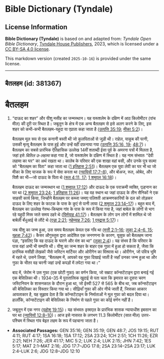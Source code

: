 # Bible Dictionary (Tyndale)

## License Information

**Bible Dictionary (Tyndale)** is based on and adapted from: _Tyndale Open Bible Dictionary_, [Tyndale House Publishers](https://tyndaleopenresources.com/), 2023, which is licensed under a [CC BY-SA 4.0 license](https://creativecommons.org/licenses/by-sa/4.0/legalcode.en).

This markdown version (created `2025-10-16`) is provided under the same license.



--------------------------------

## बैतलहम (id: 381367)

बैतलहम
======

1. “दाऊद का शहर” और यीशु मसीह का जन्मस्थान। यह यरूशलेम के दक्षिण में आठ किलोमीटर (पांच मील) की दूरी पर स्थित है। जबूलून के क्षेत्र में एक अन्य बैतलहम से इसे अलग करने के लिए, इस शहर को कभी\-कभी बैतलहम\-यहूदा या एप्राता कहा जाता है ([उत्पत्ति 35:19](https://ref.ly/Gen35:19); [मीका 5:2](https://ref.ly/Mic5:2))।

    बैतलहम मूल रूप से एक कनानी बस्ती थी जो कुलपिताओं से जुड़ी थी। राहेल, याकूब की पत्नी, उसकी मृत्यु बैतलहम के पास हुई और उन्हें वहीं दफनाया गया ([उत्पत्ति 35:16, 19](https://ref.ly/Gen35:16,Gen35:19); [48:7](https://ref.ly/Gen48:7))। बैतलहम का सबसे प्रारंभिक ऐतिहासिक उल्लेख 14वीं शताब्दी ईसा पूर्व के अमरना पत्रों में मिलता है, जहां इसे *बितिल उ\-लहामा* कहा गया है, जो यरूशलेम के दक्षिण में स्थित है। यह नाम संभवतः "देवी लहामा का घर" का अर्थ रखता था। कालेब के परिवार की एक शाखा वहां बसी, और उनके पुत्र सल्मा को "बैतलहम का पिता" कहा जाता था ([1 इतिहास 2:51](https://ref.ly/1Chr2:51))। बैतलहम एक युवा लेवी का घर भी था जो मीका के लिए याजक के रूप में सेवा करता था ([न्यायियों 17:7–8](https://ref.ly/Judg17:7-Judg17:8)), और बोअज, रूत, ओबेद, और यिशै का भी—जो दाऊद के पिता थे ([रूत 4:11, 17](https://ref.ly/Ruth4:11,Ruth4:17); [1 शमूएल 16:18](https://ref.ly/1Sam16:18))।

    बैतलहम दाऊद का जन्मस्थान था ([1 शमूएल 17:12](https://ref.ly/1Sam17:12)) और दाऊद के एक पराक्रमी व्यक्ति, एल्हनान का घर था ([2 शमूएल 23:24](https://ref.ly/2Sam23:24); [1 इतिहास 11:26](https://ref.ly/1Chr11:26))। यह वह स्थान था जहां दाऊद के तीन सैनिकों ने एक साहसी कार्य किया, जिन्होंने बैतलहम पर कब्जा जमाए पलिश्ती आक्रमणकारियों के दल को तोड़कर दाऊद के लिए शहर के फाटक के पास के कुएं से पानी लाया ([2 शमूएल 23:14–17](https://ref.ly/2Sam23:14-2Sam23:17))। बहुत बाद में, बैतलहम का उल्लेख गेरुथ\-किम्हाम गांव के पास के रूप में किया गया है, जहां बाबेल के लोगों से भाग रहे यहूदी मिस्र जाते समय ठहरे थे ([यिर्मयाह 41:17](https://ref.ly/Jer41:17))। बैतलहम के लोग उन लोगों में शामिल थे जो बाबेली बँधुआई से लौटे थे ([एज्रा 2:21](https://ref.ly/Ezra2:21); [नहेम्याह 7:26](https://ref.ly/Neh7:26); [1 एस्द्रास 5:17](https://ref.ly/1Esd5:17))।

    जब यीशु का जन्म हुआ, उस समय बैतलहम केवल एक गाँव था ([मत्ती 2:1–16](https://ref.ly/Matt2:1-Matt2:16); [लूका 2:4](https://ref.ly/Luke2:4-Luke2:6,Luke2:15)[–](https://ref.ly/Luke2:4-Luke2:6)[6, 15](https://ref.ly/Luke2:4-Luke2:6,Luke2:15); [यूहन्ना 7:42](https://ref.ly/John7:42))। कैसर औगुस्तुस द्वारा आदेशित एक जनगणना के कारण, यूसुफ को बैतलहम जाना पड़ा, “इसलिए कि वह दाऊद के घराने और वंश का था” ([लूका 2:4](https://ref.ly/Luke2:4))। यह संभव है कि परिवार के पास वहां अभी भी सम्पत्ति थी। यीशु का जन्म शहर के बाहर एक गुफा में हुआ हो सकता है, जैसा कि प्रारंभिक मसीही लेखकों जैसे जस्टिन मार्टियर और ओरीगेन का विश्वास था। ओरीगेन, जो पवित्र भूमि में रहते थे, उसने लिखा, “बैतलहम में, आपको वह गुफा दिखाई जाती है जहाँ उनका जन्म हुआ था और गुफा के भीतर वह चरनी जहां उन्हें कपड़ों में लपेटा गया था।”

    बाद में, जेरोम ने उस गुफा (एक छोटी गुफा) का वर्णन किया, जो सम्राट कॉन्सटेंटाइन द्वारा बनाई गई एक बेसिलिका थी। 1934–35 में पुरातात्विक खुदाई से पता चला कि इमारत का दूसरा चरण जस्टिनियन के शासनकाल के दौरान हुआ था, जो ईस्वी 527 से 565 के बीच था, जब कॉन्सटेंटाइन की बेसिलिका का विस्तार किया गया था। सीढ़ियाँ गुफा की ओर नीचे जाती हैं, जिसका आकार आयताकार है, यह सुझाव देता है कि कॉन्सटेंटाइन के निर्माताओं ने मूल गुफा को बदल दिया था। हालाँकि, कॉन्सटेंटाइन की बेसिलिका के निर्माण से पहले गुफा का कोई वर्णन नहीं है।

2. जबूलून में एक नगर ([यहोशू 19:15](https://ref.ly/Josh19:15))। यह संभवतः इस्राएल के प्रारंभिक शासक न्यायाधीश इबसान का घर था ([न्यायियों 12:8–10](https://ref.ly/Judg12:8-Judg12:10))। आज इसे नासरत के लगभग 11\.3 किलोमीटर (सात मील) उत्तर\-पश्चिम में स्थित गांव बेइत लहम के रूप में पहचाना जाता है।

* **Associated Passages:** GEN 35:16; GEN 35:19; GEN 48:7; JOS 19:15; RUT 4:11; RUT 4:17; 1SA 16:18; 1SA 17:12; 2SA 23:24; 1CH 2:51; 1CH 11:26; EZR 2:21; NEH 7:26; JER 41:17; MIC 5:2; LUK 2:4; LUK 2:15; JHN 7:42; 1ES 5:17; MAT 2:1–MAT 2:16; JDG 17:7–JDG 17:8; 2SA 23:14–2SA 23:17; LUK 2:4–LUK 2:6; JDG 12:8–JDG 12:10

